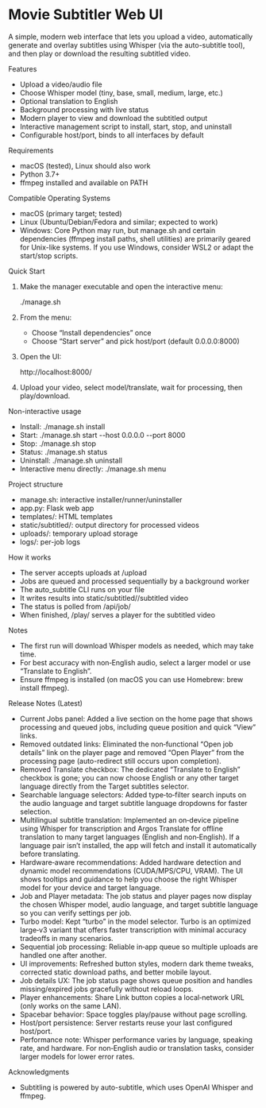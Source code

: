 # Movie Subtitler Web UI

A simple, modern web interface that lets you upload a video, automatically generate and overlay subtitles using Whisper (via the auto-subtitle tool), and then play or download the resulting subtitled video.

Features
- Upload a video/audio file
- Choose Whisper model (tiny, base, small, medium, large, etc.)
- Optional translation to English
- Background processing with live status
- Modern player to view and download the subtitled output
- Interactive management script to install, start, stop, and uninstall
- Configurable host/port, binds to all interfaces by default

Requirements
- macOS (tested), Linux should also work
- Python 3.7+
- ffmpeg installed and available on PATH

Compatible Operating Systems
- macOS (primary target; tested)
- Linux (Ubuntu/Debian/Fedora and similar; expected to work)
- Windows: Core Python may run, but manage.sh and certain dependencies (ffmpeg install paths, shell utilities) are primarily geared for Unix-like systems. If you use Windows, consider WSL2 or adapt the start/stop scripts.

Quick Start
1) Make the manager executable and open the interactive menu:

   ./manage.sh

2) From the menu:
   - Choose “Install dependencies” once
   - Choose “Start server” and pick host/port (default 0.0.0.0:8000)

3) Open the UI:

   http://localhost:8000/

4) Upload your video, select model/translate, wait for processing, then play/download.

Non-interactive usage
- Install: ./manage.sh install
- Start:   ./manage.sh start --host 0.0.0.0 --port 8000
- Stop:    ./manage.sh stop
- Status:  ./manage.sh status
- Uninstall: ./manage.sh uninstall
- Interactive menu directly: ./manage.sh menu

Project structure
- manage.sh: interactive installer/runner/uninstaller
- app.py: Flask web app
- templates/: HTML templates
- static/subtitled/: output directory for processed videos
- uploads/: temporary upload storage
- logs/: per-job logs

How it works
- The server accepts uploads at /upload
- Jobs are queued and processed sequentially by a background worker
- The auto_subtitle CLI runs on your file
- It writes results into static/subtitled/<jobId>/subtitled video
- The status is polled from /api/job/<jobId>
- When finished, /play/<jobId> serves a player for the subtitled video

Notes
- The first run will download Whisper models as needed, which may take time.
- For best accuracy with non‑English audio, select a larger model or use “Translate to English”.
- Ensure ffmpeg is installed (on macOS you can use Homebrew: brew install ffmpeg).

Release Notes (Latest)
- Current Jobs panel: Added a live section on the home page that shows processing and queued jobs, including queue position and quick “View” links.
- Removed outdated links: Eliminated the non‑functional “Open job details” link on the player page and removed “Open Player” from the processing page (auto-redirect still occurs upon completion).
- Removed Translate checkbox: The dedicated “Translate to English” checkbox is gone; you can now choose English or any other target language directly from the Target subtitles selector.
- Searchable language selectors: Added type‑to‑filter search inputs on the audio language and target subtitle language dropdowns for faster selection.
- Multilingual subtitle translation: Implemented an on‑device pipeline using Whisper for transcription and Argos Translate for offline translation to many target languages (English and non‑English). If a language pair isn’t installed, the app will fetch and install it automatically before translating.
- Hardware‑aware recommendations: Added hardware detection and dynamic model recommendations (CUDA/MPS/CPU, VRAM). The UI shows tooltips and guidance to help you choose the right Whisper model for your device and target language.
- Job and Player metadata: The job status and player pages now display the chosen Whisper model, audio language, and target subtitle language so you can verify settings per job.
- Turbo model: Kept “turbo” in the model selector. Turbo is an optimized large‑v3 variant that offers faster transcription with minimal accuracy tradeoffs in many scenarios.
- Sequential job processing: Reliable in‑app queue so multiple uploads are handled one after another.
- UI improvements: Refreshed button styles, modern dark theme tweaks, corrected static download paths, and better mobile layout.
- Job details UX: The job status page shows queue position and handles missing/expired jobs gracefully without reload loops.
- Player enhancements: Share Link button copies a local‑network URL (only works on the same LAN).
- Spacebar behavior: Space toggles play/pause without page scrolling.
- Host/port persistence: Server restarts reuse your last configured host/port.
- Performance note: Whisper performance varies by language, speaking rate, and hardware. For non‑English audio or translation tasks, consider larger models for lower error rates.

Acknowledgments
- Subtitling is powered by auto-subtitle, which uses OpenAI Whisper and ffmpeg.